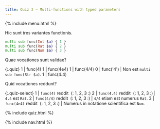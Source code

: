 ```yaml
---
title: Quiz 2 — Multi-functions with typed parameters
---
```


{% include menu.html %}

Hic sunt tres variantes functionis.

```raku
multi sub func(Int $a) { 1 }
multi sub func(Rat $a) { 2 }
multi sub func(Num $a) { 3 }
```

Quae vocationes sunt validae?

{:.quiz}
1 | func(4)
1 | func(4e4)
1 | func(4/4)
0 | func('4') | Non est `multi sub func(Str $a)`.
1 | func(4.4)

Quid vocationes reddunt?

{:.quiz-select}
1 | `func(4)` reddit&nbsp; (: 1, 2, 3 :)
2 | `func(4.4)` reddit&nbsp; (: 1, 2, 3 :) | `4.4` est `Rat`.
2 | `func(4/4)` reddit&nbsp; (: 1, 2, 3 :) | `4/4` etiam est numerus `Rat`.
3 | `func(4e4)` reddit&nbsp; (: 1, 2, 3 :) | Numerus in notatione scientifica est `Num`.

{% include quiz.html %}

{% include nav.html %}